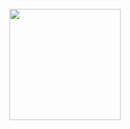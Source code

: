 <p align="center"> <img src="https://i.postimg.cc/SQYK6gj9/Untitled1364-20250426023227.webp" width=200> </p>
